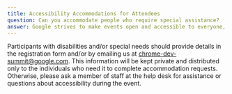 ```yaml
---
title: Accessibility Accommodations for Attendees
question: Can you accommodate people who require special assistance?
answer: Google strives to make events open and accessible to everyone, regardless of disability or special needs.
---
```


Participants with disabilities and/or special needs should provide details in the registration form and/or by emailing us at [chrome-dev-summit@google.com](mailto:chrome-dev-summit@google.com). This information will be kept private and distributed only to the individuals who need it to complete accommodation requests. Otherwise, please ask a member of staff at the help desk for assistance or questions about accessibility during the event.
